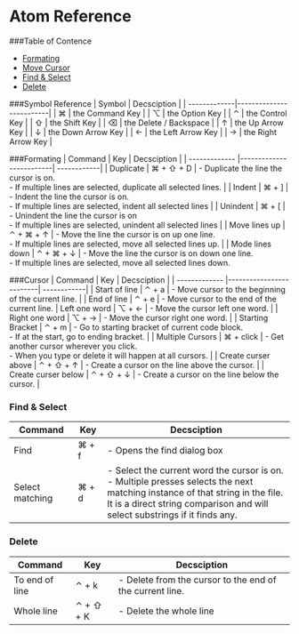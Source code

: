# Atom Reference

###Table of Contence
* [Formating](#formating)
* [Move Cursor](#move-curser)
* [Find & Select](#find-&-select)
* [Delete](#delete)

###Symbol Reference
| Symbol       | Decsciption             |
| -------------|-------------------------| 
| &#x2318;     | the Command Key			 |
| &#x2325;     | the Option Key          |
| &#x2303;     | the Control Key         |
| &#x21E7;     | the Shift Key           |
| &#x232b;     | the Delete / Backspace  |
| &#x2191;     | the Up Arrow Key        |
| &#x2193;     | the Down Arrow Key      |
| &#x2190;     | the Left Arrow Key      |
| &#x2192;     | the Right Arrow Key     |



###Formating
| Command       | Key                     | Decsciption |
| ------------- |-------------------------| ------------|
| Duplicate     | &#x2318; + &#x21E7; + D | - Duplicate the line the cursor is on. <br> - If multiple lines are selected, duplicate all selected lines. |
| Indent        | &#x2318; + ]            | - Indent the line the cursor is on. <br> - If multiple lines are selected, indent all selected lines |
| Unindent      | &#x2318; + [            | - Unindent the line the cursor is on <br> - If multiple lines are selected, unindent all selected lines |
| Move lines up | &#x2303; + &#x2318; + &#x2191; | - Move the line the cursor is on up one line. <br> - If multiple lines are selected, move all selected lines up. |
| Mode lines down | &#x2303; + &#x2318; + &#x2193; | - Move the line the cursor is on down one line. <br> - If multiple lines are selected, move all selected lines down.

###Cursor 
| Command       | Key                     | Decsciption |
| ------------- |-------------------------| ------------|
| Start of line | &#x2303; + a | - Move cursor to the beginning of the current line. |
| End of line | &#x2303; + e | - Move cursor to the end of the current line.
| Left one word | &#x2325; + &#x2190; | - Move the cursor left one word.  |
| Right one word | &#x2325; + &#x2192; | - Move the cursor right one word. |
| Starting Bracket | &#x2303; + m | - Go to starting bracket of current code block. <br> - If at the start, go to ending bracket. |
| Multiple Cursors | &#x2318; + click | - Get another cursor wherever you click. <br> - When you type or delete it will happen at all cursors. |
| Create curser above | &#x2303; + &#x21E7; + &#x2191; | - Create a cursor on the line above the cursor. |
| Create curser below | &#x2303; + &#x21E7; + &#x2193; | - Create a cursor on the line below the cursor. |

### Find & Select
| Command | Key | Decsciption |
|---------|-----|-------------|
| Find	| &#x2318; + f | - Opens the find dialog box |
| Select matching | &#x2318; + d | - Select the current word the cursor is on. <br> - Multiple presses selects the next matching instance of that string in the file. <br>It is a direct string comparison and will select substrings if it finds any. | Select all matching | &#x2303; + &#x2318; + g | - Select all matching strings to the word that the cursor is currently on. |

### Delete
| Command | Key | Decsciption |
|---------|-----|-------------|
| To end of line | &#x2303; + k | - Delete from the cursor to the end of the current line. |
| Whole line | &#x2303; + &#x21E7; + K | - Delete the whole line |

